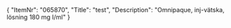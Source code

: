 {
  "ItemNr": "065870",
  "Title": "test",
  "Description": "Omnipaque, inj-vätska, lösning 180 mg I/ml"
}